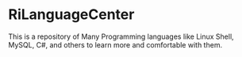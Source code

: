 # RiLanguageCenter
This is a repository of Many Programming languages like Linux Shell, MySQL, C#, and others to learn more and comfortable with them.
